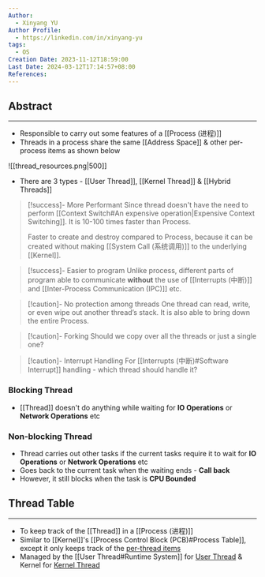 ```yaml
---
Author:
  - Xinyang YU
Author Profile:
  - https://linkedin.com/in/xinyang-yu
tags:
  - OS
Creation Date: 2023-11-12T18:59:00
Last Date: 2024-03-12T17:14:57+08:00
References: 
---
```


## Abstract
---
- Responsible to carry out some features of a [[Process (进程)]]
- Threads in a process share the same [[Address Space]] & other per-process items as shown below

![[thread_resources.png|500]]
</br>

- There are 3 types - [[User Thread]], [[Kernel Thread]] & [[Hybrid Threads]]

>[!success]- More Performant
> Since thread doesn't have the need to perform [[Context Switch#An expensive operation|Expensive Context Switching]]. It is 10-100 times faster than Process.
> 
> Faster to create and destroy compared to Process, because it can be created without making [[System Call (系统调用)]] to the underlying [[Kernel]].

>[!success]- Easier to program
> Unlike process, different parts of program able to communicate **without** the use of [[Interrupts (中断)]] and [[Inter-Process Communication (IPC)]] etc.

>[!caution]- No protection among threads
> One thread can read, write, or even wipe out another thread’s stack. It is also able to bring down the entire Process.

>[!caution]- Forking
> Should we copy over all the threads or just a single one?

>[!caution]- Interrupt Handling
> For [[Interrupts (中断)#Software Interrupt]] handling - which thread should handle it?

### Blocking Thread
- [[Thread]] doesn't do anything while waiting for **IO Operations** or **Network Operations** etc
### Non-blocking Thread
- Thread carries out other tasks if the current tasks require it to wait for **IO Operations** or **Network Operations** etc
- Goes back to the current task when the waiting ends - **Call back**
- However, it still blocks when the task is **CPU Bounded**


## Thread Table
---
- To keep track of the [[Thread]] in a [[Process (进程)]]
- Similar to [[Kernel]]'s [[Process Control Block (PCB)#Process Table]], except it only keeps track of the [per-thread items](thread_resources.png)
- Managed by the [[User Thread#Runtime System]] for [User Thread](thread_implementation_in_user_space.png) & Kernel for [Kernel Thread](thread_implementation_in_kernel_space.png)